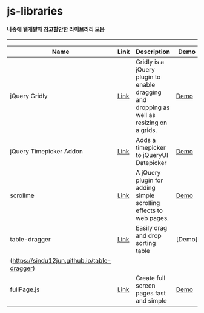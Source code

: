 # js-libraries
#### 나중에 웹개발때 참고할만한 라이브러리 모음

***


| Name | Link | Description | Demo |
|-|-|-|-|
|jQuery Gridly|[Link](https://github.com/ksylvest/jquery-gridly)|Gridly is a jQuery plugin to enable dragging and dropping as well as resizing on a grids.|[Demo](http://ksylvest.github.io/jquery-gridly/)|
|jQuery Timepicker Addon|[Link](https://github.com/trentrichardson/jQuery-Timepicker-Addon)|Adds a timepicker to jQueryUI Datepicker|[Demo](https://trentrichardson.com/examples/timepicker/#tp-examples)|
|scrollme|[Link](https://github.com/nckprsn/scrollme)|A jQuery plugin for adding simple scrolling effects to web pages.|[Demo](http://scrollme.nckprsn.com/)|
|table-dragger|[Link](https://github.com/sindu12jun/table-dragger)|Easily drag and drop sorting table|[Demo]
(https://sindu12jun.github.io/table-dragger)|
|fullPage.js|[Link](https://github.com/alvarotrigo/fullPage.js)|Create full screen pages fast and simple|[Demo](https://alvarotrigo.com/fullPage/ko/#page1)|

